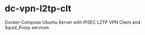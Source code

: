 # dc-vpn-l2tp-clt

Docker-Compose Ubuntu Server with IPSEC L2TP VPN Client and Squid_Proxy services
